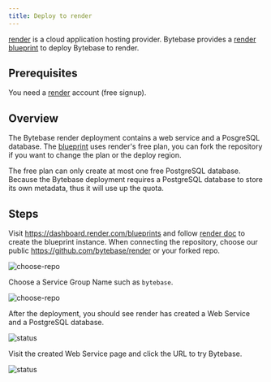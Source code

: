 ```yaml
---
title: Deploy to render
---
```


[render](https://render.com) is a cloud application hosting provider. Bytebase provides a [render blueprint](https://github.com/bytebase/render) to deploy Bytebase to render.

## Prerequisites

You need a [render](https://render.com) account (free signup).

## Overview

The Bytebase render deployment contains a web service and a PosgreSQL database. The [blueprint](https://github.com/bytebase/render/blob/main/render.yaml) uses render's free plan, you can fork the repository if you want to change the plan or the deploy region.

<hint-block type="info">

The free plan can only create at most one free PostgreSQL database. Because the Bytebase deployment requires a PostgreSQL database to store its own metadata, thus it will use up the quota.

</hint-block>

## Steps

Visit https://dashboard.render.com/blueprints and follow [render doc](https://render.com/docs/infrastructure-as-code) to create the blueprint instance. When connecting the repository, choose our public https://github.com/bytebase/render or your forked repo.

![choose-repo](/docs/en/get-started/install/render-blueprint-repo.webp)

Choose a Service Group Name such as `bytebase`.

![choose-repo](/docs/en/get-started/install/render-blueprint-name.webp)

After the deployment, you should see render has created a Web Service and a PostgreSQL database.

![status](/docs/en/get-started/install/render-blueprint-status.webp)

Visit the created Web Service page and click the URL to try Bytebase.

![status](/docs/en/get-started/install/render-blueprint-web.webp)
